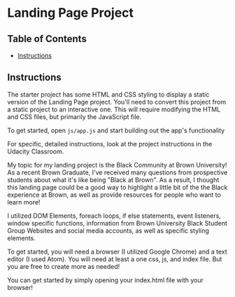 # Landing Page Project

## Table of Contents

- [Instructions](#instructions)

## Instructions

The starter project has some HTML and CSS styling to display a static version of the Landing Page project. You'll need to convert this project from a static project to an interactive one. This will require modifying the HTML and CSS files, but primarily the JavaScript file.

To get started, open `js/app.js` and start building out the app's functionality

For specific, detailed instructions, look at the project instructions in the Udacity Classroom.

My topic for my landing project is the Black Community at Brown University! As a recent Brown Graduate, I've received many questions from prospective students about what it's like being "Black at Brown". As a result, I thought this landing page could be a good way to highlight a little bit of the the Black experience at Brown, as well as provide resources for people who want to learn more!

I utilized DOM Elements, foreach loops, if else statements, event listeners, window specific functions, information from Brown University Black Student Group Websites and social media accounts, as well as specific styling elements.

To get started, you will need a browser (I utilized Google Chrome) and a text editor (I used Atom).
You will need at least a one css, js, and index file. But you are free to create more as needed!

You can get started by simply opening your index.html file with your browser!

